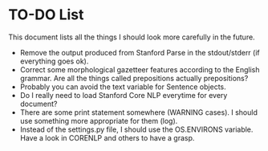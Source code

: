 TO-DO List
=======

This document lists all the things I should look more carefully in the future.

- Remove the output produced from Stanford Parse in the stdout/stderr (if
  everything goes ok).
- Correct some morphological gazetteer features according to the English
  grammar. Are all the things called prepositions actually prepositions?
- Probably you can avoid the text variable for Sentence objects.
- Do I really need to load Stanford Core NLP everytime for every document?
- There are some print statement somewhere (WARNING cases). I should use
  something more appropriate for them (log).
- Instead of the settings.py file, I should use the OS.ENVIRONS variable.
  Have a look in CORENLP and others to have a grasp.